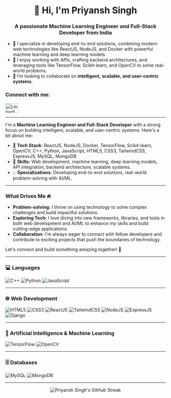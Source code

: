 <img src="https://steamuserimages-a.akamaihd.net/ugc/2438013375536940927/D370DBF7BFC83ED36F783F08A598FFF3E71A1D61/?imw=5000&imh=5000&ima=fit&impolicy=Letterbox&imcolor=%23000000&letterbox=false" alt="">

<h1 align="center">👋 Hi, I'm Priyansh Singh</h1>
<h3 align="center">A passionate Machine Learning Engineer and Full-Stack Developer from India</h3>


- 🔭 I specialize in developing end-to-end solutions, combining modern web technologies like ReactJS, NodeJS, and Docker with powerful machine learning and deep learning models.
- 🌱 I enjoy working with APIs, crafting backend architectures, and leveraging tools like TensorFlow, Scikit-learn, and OpenCV to solve real-world problems.
- 👯 I’m looking to collaborate on **intelligent, scalable, and user-centric systems**.

<h3 align="left">Connect with me:</h3>
<p align="left">
<a href="https://www.linkedin.com/in/priyansh-singh-575a57289/" target="blank"><img align="center" src="https://raw.githubusercontent.com/rahuldkjain/github-profile-readme-generator/master/src/images/icons/Social/linked-in-alt.svg" alt="LinkedIn" height="30" width="40" /></a>
</p>

---

I'm a **Machine Learning Engineer and Full-Stack Developer** with a strong focus on building intelligent, scalable, and user-centric systems. Here's a bit about me:

- 🔧 **Tech Stack:** ReactJS, NodeJS, Docker, TensorFlow, Scikit-learn, OpenCV, C++, Python, JavaScript, HTML5, CSS3, TailwindCSS, ExpressJS, MySQL, MongoDB
- 🚀 **Skills:** Web development, machine learning, deep learning models, API integration, backend architecture, scalable systems.
- 💡 **Specializations:** Developing end-to-end solutions, real-world problem-solving with AI/ML.

---

### What Drives Me 🔥
- **Problem-solving:** I thrive on using technology to solve complex challenges and build impactful solutions.
- **Exploring Tech:** I love diving into new frameworks, libraries, and tools in both web development and AI/ML to enhance my skills and build cutting-edge applications.
- **Collaboration:** I'm always eager to connect with fellow developers and contribute to exciting projects that push the boundaries of technology.

Let's connect and build something amazing together! 🌟

---

### 💻 Languages
![C++](https://img.shields.io/badge/C%2B%2B-00599C?style=for-the-badge&logo=c%2B%2B&logoColor=white)
![Python](https://img.shields.io/badge/Python-3776AB?style=for-the-badge&logo=python&logoColor=white)
![JavaScript](https://img.shields.io/badge/JavaScript-F7DF1E?style=for-the-badge&logo=javascript&logoColor=black)

---

### 🌐 Web Development
![HTML5](https://img.shields.io/badge/HTML5-E34F26?style=for-the-badge&logo=html5&logoColor=white)
![CSS3](https://img.shields.io/badge/CSS3-1572B6?style=for-the-badge&logo=css3&logoColor=white)
![ReactJS](https://img.shields.io/badge/React-20232A?style=for-the-badge&logo=react&logoColor=61DAFB)
![TailwindCSS](https://img.shields.io/badge/Tailwind_CSS-06B6D4?style=for-the-badge&logo=tailwind-css&logoColor=white)
![NodeJS](https://img.shields.io/badge/Node.js-43853D?style=for-the-badge&logo=node.js&logoColor=white)
![ExpressJS](https://img.shields.io/badge/Express.js-000000?style=for-the-badge&logo=express&logoColor=white)
![Django](https://img.shields.io/badge/Django-092E20?style=for-the-badge&logo=django&logoColor=white)

---

### 🤖 Artificial Intelligence & Machine Learning
![TensorFlow](https://img.shields.io/badge/TensorFlow-FF6F00?style=for-the-badge&logo=tensorflow&logoColor=white)
![OpenCV](https://img.shields.io/badge/OpenCV-5C3EE8?style=for-the-badge&logo=opencv&logoColor=white)

---

### 🗄️ Databases
![MySQL](https://img.shields.io/badge/MySQL-4479A1?style=for-the-badge&logo=mysql&logoColor=white)
![MongoDB](https://img.shields.io/badge/MongoDB-4EA94B?style=for-the-badge&logo=mongodb&logoColor=white)

---

<p align="center"><img align="center" src="https://github-readme-streak-stats.herokuapp.com/?user=Anikalp1&" alt="Priyansh Singh's GitHub Streak" /></p>
